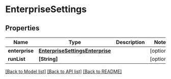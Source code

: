 # EnterpriseSettings

## Properties
Name | Type | Description | Notes
------------ | ------------- | ------------- | -------------
**enterprise** | [**EnterpriseSettingsEnterprise**](EnterpriseSettingsEnterprise.md) |  | [optional] 
**runList** | **[String]** |  | [optional] 

[[Back to Model list]](../README.md#documentation-for-models) [[Back to API list]](../README.md#documentation-for-api-endpoints) [[Back to README]](../README.md)


